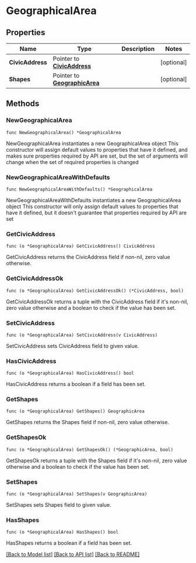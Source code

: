 # GeographicalArea

## Properties

Name | Type | Description | Notes
------------ | ------------- | ------------- | -------------
**CivicAddress** | Pointer to [**CivicAddress**](CivicAddress.md) |  | [optional] 
**Shapes** | Pointer to [**GeographicArea**](GeographicArea.md) |  | [optional] 

## Methods

### NewGeographicalArea

`func NewGeographicalArea() *GeographicalArea`

NewGeographicalArea instantiates a new GeographicalArea object
This constructor will assign default values to properties that have it defined,
and makes sure properties required by API are set, but the set of arguments
will change when the set of required properties is changed

### NewGeographicalAreaWithDefaults

`func NewGeographicalAreaWithDefaults() *GeographicalArea`

NewGeographicalAreaWithDefaults instantiates a new GeographicalArea object
This constructor will only assign default values to properties that have it defined,
but it doesn't guarantee that properties required by API are set

### GetCivicAddress

`func (o *GeographicalArea) GetCivicAddress() CivicAddress`

GetCivicAddress returns the CivicAddress field if non-nil, zero value otherwise.

### GetCivicAddressOk

`func (o *GeographicalArea) GetCivicAddressOk() (*CivicAddress, bool)`

GetCivicAddressOk returns a tuple with the CivicAddress field if it's non-nil, zero value otherwise
and a boolean to check if the value has been set.

### SetCivicAddress

`func (o *GeographicalArea) SetCivicAddress(v CivicAddress)`

SetCivicAddress sets CivicAddress field to given value.

### HasCivicAddress

`func (o *GeographicalArea) HasCivicAddress() bool`

HasCivicAddress returns a boolean if a field has been set.

### GetShapes

`func (o *GeographicalArea) GetShapes() GeographicArea`

GetShapes returns the Shapes field if non-nil, zero value otherwise.

### GetShapesOk

`func (o *GeographicalArea) GetShapesOk() (*GeographicArea, bool)`

GetShapesOk returns a tuple with the Shapes field if it's non-nil, zero value otherwise
and a boolean to check if the value has been set.

### SetShapes

`func (o *GeographicalArea) SetShapes(v GeographicArea)`

SetShapes sets Shapes field to given value.

### HasShapes

`func (o *GeographicalArea) HasShapes() bool`

HasShapes returns a boolean if a field has been set.


[[Back to Model list]](../README.md#documentation-for-models) [[Back to API list]](../README.md#documentation-for-api-endpoints) [[Back to README]](../README.md)


